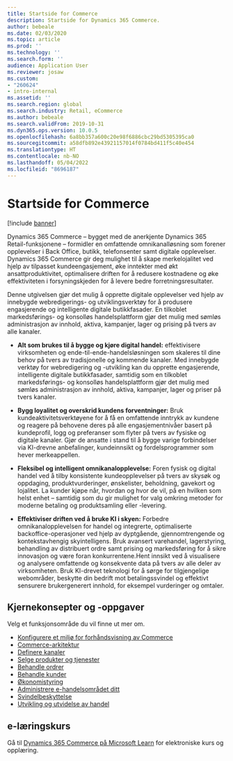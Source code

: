 ```yaml
---
title: Startside for Commerce
description: Startside for Dynamics 365 Commerce.
author: bebeale
ms.date: 02/03/2020
ms.topic: article
ms.prod: ''
ms.technology: ''
ms.search.form: ''
audience: Application User
ms.reviewer: josaw
ms.custom:
- "260624"
- intro-internal
ms.assetid: ''
ms.search.region: global
ms.search.industry: Retail, eCommerce
ms.author: bebeale
ms.search.validFrom: 2019-10-31
ms.dyn365.ops.version: 10.0.5
ms.openlocfilehash: 6a8bb357a600c20e98f6886cbc29bd5305395ca0
ms.sourcegitcommit: a58dfb892e43921157014f0784bd411f5c40e454
ms.translationtype: HT
ms.contentlocale: nb-NO
ms.lasthandoff: 05/04/2022
ms.locfileid: "8696187"
---
```

# <a name="commerce-home-page"></a>Startside for Commerce

[!include [banner](includes/banner.md)]

Dynamics 365 Commerce – bygget med de anerkjente Dynamics 365 Retail-funksjonene – formidler en omfattende omnikanalløsning som forener opplevelser i Back Office, butikk, telefonsenter samt digitale opplevelser. Dynamics 365 Commerce gir deg mulighet til å skape merkelojalitet ved hjelp av tilpasset kundeengasjement, øke inntekter med økt ansattproduktivitet, optimalisere driften for å redusere kostnadene og øke effektiviteten i forsyningskjeden for å levere bedre forretningsresultater.

Denne utgivelsen gjør det mulig å opprette digitale opplevelser ved hjelp av innebygde webredigerings- og utviklingsverktøy for å produsere engasjerende og intelligente digitale butikkfasader. En tilkoblet markedsførings- og konsolløs handelsplattform gjør det mulig med sømløs administrasjon av innhold, aktiva, kampanjer, lager og prising på tvers av alle kanaler.

- **Alt som brukes til å bygge og kjøre digital handel:** effektivisere virksomheten og ende-til-ende-handelsløsningen som skaleres til dine behov på tvers av tradisjonelle og kommende kanaler. Med innebygde verktøy for webredigering og -utvikling kan du opprette engasjerende, intelligente digitale butikkfasader, samtidig som en tilkoblet markedsførings- og konsolløs handelsplattform gjør det mulig med sømløs administrasjon av innhold, aktiva, kampanjer, lager og priser på tvers kanaler.

- **Bygg loyalitet og overskrid kundens forventninger:** Bruk kundeaktivitetsverktøyene for å få en omfattende inntrykk av kundene og reagere på behovene deres på alle engasjementnivåer basert på kundeprofil, logg og preferanser som flyter på tvers av fysiske og digitale kanaler. Gjør de ansatte i stand til å bygge varige forbindelser via KI-drevne anbefalinger, kundeinnsikt og fordelsprogrammer som hever merkeappellen.

- **Fleksibel og intelligent omnikanalopplevelse:** Foren fysisk og digital handel ved å tilby konsistente kundeopplevelser på tvers av skysøk og oppdaging, produktvurderinger, ønskelister, beholdning, gavekort og lojalitet. La kunder kjøpe når, hvordan og hvor de vil, på en hvilken som helst enhet – samtidig som du gir mulighet for valg omkring metoder for moderne betaling og produktsamling eller -levering.

- **Effektiviser driften ved å bruke KI i skyen:** Forbedre omnikanalopplevelsen for handel og integrerte, optimaliserte backoffice-operasjoner ved hjelp av dyptgående, gjennomtrengende og kontekstavhengig skyintelligens. Bruk avansert varehandel, lagerstyring, behandling av distribuert ordre samt prising og markedsføring for å sikre innovasjon og være foran konkurrentene.Hent innsikt ved å visualisere og analysere omfattende og konsekvente data på tvers av alle deler av virksomheten. Bruk KI-drevet teknologi for å sørge for tilgjengelige webområder, beskytte din bedrift mot betalingssvindel og effektivt sensurere brukergenerert innhold, for eksempel vurderinger og omtaler.

## <a name="core-concepts-and-tasks"></a>Kjernekonsepter og -oppgaver

Velg et funksjonsområde du vil finne ut mer om.

- [Konfigurere et miljø for forhåndsvisning av Commerce](provisioning-guide.md)
- [Commerce-arkitektur](./commerce-architecture.md)
- [Definere kanaler](channels-overview.md)
- [Selge produkter og tjenester](set-up-retail-products.md)
- [Behandle ordrer](Order-fulfillment-overview.md)
- [Behandle kunder](set-up-customer-loyalty-program.md)
- [Økonomistyring](retail-statements.md)
- [Administrere e-handelsområdet ditt](online-store-overview.md)
- [Svindelbeskyttelse](dev-itpro/DFP.md)
- [Utvikling og utvidelse av handel](dev-itpro/dev-retail-home-page.md)

## <a name="elearning-courses"></a>e-læringskurs

Gå til [Dynamics 365 Commerce på Microsoft Learn](/learn/browse/?expanded=dynamics-365&products=dynamics-commerce&resource_type=learning%20path) for elektroniske kurs og opplæring.
